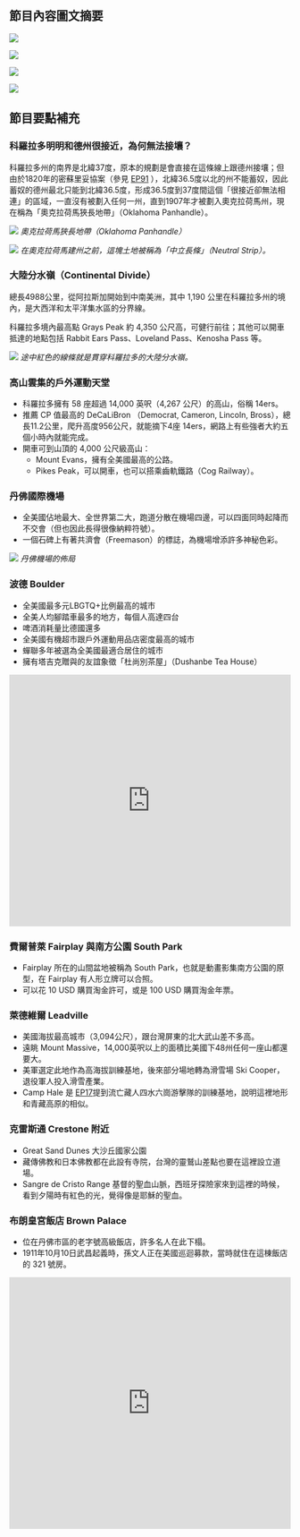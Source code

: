 ---
---
## 節目內容圖文摘要

![](https://imgur.com/BnOgAZW.jpg)

![](https://imgur.com/JlRYxXV.jpg)

![](https://imgur.com/9XIj3qF.jpg)

![](https://imgur.com/QWRPckr.jpg)

## 節目要點補充

### 科羅拉多明明和德州很接近，為何無法接壤？

科羅拉多州的南界是北緯37度，原本的規劃是會直接在這條線上跟德州接壤；但由於1820年的密蘇里妥協案（參見 [EP91](/podcast-ep091) ），北緯36.5度以北的州不能蓄奴，因此蓄奴的德州最北只能到北緯36.5度，形成36.5度到37度間這個「很接近卻無法相連」的區域，一直沒有被劃入任何一州，直到1907年才被劃入奧克拉荷馬州，現在稱為「奧克拉荷馬狹長地帶」（Oklahoma Panhandle）。

![](https://upload.wikimedia.org/wikipedia/commons/thumb/5/5a/Map_of_Oklahoma_highlighting_Panhandle.svg/1024px-Map_of_Oklahoma_highlighting_Panhandle.svg.png)
*奧克拉荷馬狹長地帶（Oklahoma Panhandle）*

![](https://upload.wikimedia.org/wikipedia/commons/thumb/4/45/Okterritory.png/1024px-Okterritory.png)
*在奧克拉荷馬建州之前，這塊土地被稱為「中立長條」（Neutral Strip）。*

### 大陸分水嶺（Continental Divide）

總長4988公里，從阿拉斯加開始到中南美洲，其中 1,190 公里在科羅拉多州的境內，是大西洋和太平洋集水區的分界線。

科羅拉多境內最高點 Grays Peak 約 4,350 公尺高，可健行前往；其他可以開車抵達的地點包括 Rabbit Ears Pass、Loveland Pass、Kenosha Pass 等。

![](https://upload.wikimedia.org/wikipedia/commons/1/15/NorthAmerica-WaterDivides.png)
*途中紅色的線條就是貫穿科羅拉多的大陸分水嶺。*

### 高山雲集的戶外運動天堂

* 科羅拉多擁有 58 座超過 14,000 英呎（4,267 公尺）的高山，俗稱 14ers。
* 推薦 CP 值最高的 DeCaLiBron （Democrat, Cameron, Lincoln, Bross），總長11.2公里，爬升高度956公尺，就能摘下4座 14ers，網路上有些強者大約五個小時內就能完成。
* 開車可到山頂的 4,000 公尺級高山：
  * Mount Evans，擁有全美國最高的公路。
  * Pikes Peak，可以開車，也可以搭乘齒軌鐵路（Cog Railway）。

### 丹佛國際機場

* 全美國佔地最大、全世界第二大，跑道分散在機場四邊，可以四面同時起降而不交會（但也因此長得很像納粹符號）。
* 一個石碑上有著共濟會（Freemason）的標誌，為機場增添許多神秘色彩。

![](https://upload.wikimedia.org/wikipedia/commons/thumb/a/a1/KDEN_AirportDiag%21.png/669px-KDEN_AirportDiag%21.png)
*丹佛機場的佈局*

### 波德 Boulder

* 全美國最多元LBGTQ+比例最高的城市
* 全美人均腳踏車最多的地方，每個人高達四台
* 啤酒消耗量比德國還多
* 全美國有機超市跟戶外運動用品店密度最高的城市
* 蟬聯多年被選為全美國最適合居住的城市
* 擁有塔吉克贈與的友誼象徵「杜尚別茶屋」（Dushanbe Tea House）

<iframe src="https://www.google.com/maps/embed?pb=!1m18!1m12!1m3!1d3055.6862154452815!2d-105.27939258395773!3d40.01545607941378!2m3!1f0!2f0!3f0!3m2!1i1024!2i768!4f13.1!3m3!1m2!1s0x876bec2f4f65e7e3%3A0x561b958abcfcde77!2sThe%20Boulder%20Dushanbe%20Teahouse!5e0!3m2!1sen!2sus!4v1657860979660!5m2!1sen!2sus" width="100%" height="450" style="border:0;" allowfullscreen="" loading="lazy" referrerpolicy="no-referrer-when-downgrade"></iframe>

### 費爾普萊 Fairplay 與南方公園 South Park

* Fairplay 所在的山間盆地被稱為 South Park，也就是動畫影集南方公園的原型，在 Fairplay 有人形立牌可以合照。
* 可以花 10 USD 購買淘金許可，或是 100 USD 購買淘金年票。

### 萊德維爾 Leadville

* 美國海拔最高城市（3,094公尺），跟台灣屏東的北大武山差不多高。
* 遠眺 Mount Massive，14,000英呎以上的面積比美國下48州任何一座山都還要大。
* 美軍選定此地作為高海拔訓練基地，後來部分場地轉為滑雪場 Ski Cooper，退役軍人投入滑雪產業。
* Camp Hale 是 [EP17](/podcast-ep017)提到流亡藏人四水六崗游擊隊的訓練基地，說明這裡地形和青藏高原的相似。

### 克雷斯通 Crestone 附近

* Great Sand Dunes 大沙丘國家公園
* 藏傳佛教和日本佛教都在此設有寺院，台灣的靈鷲山差點也要在這裡設立道場。
* Sangre de Cristo Range 基督的聖血山脈，西班牙探險家來到這裡的時候，看到夕陽時有紅色的光，覺得像是耶穌的聖血。

### 布朗皇宮飯店 Brown Palace

* 位在丹佛市區的老字號高級飯店，許多名人在此下榻。
* 1911年10月10日武昌起義時，孫文人正在美國巡迴募款，當時就住在這棟飯店的 321 號房。

<iframe src="https://www.google.com/maps/embed?pb=!1m18!1m12!1m3!1d3067.8097116430736!2d-104.99006918396337!3d39.74392507944901!2m3!1f0!2f0!3f0!3m2!1i1024!2i768!4f13.1!3m3!1m2!1s0x876c78d66f51d0f5%3A0xf6aa838c1917d50f!2sThe%20Brown%20Palace%20Hotel%20and%20Spa%2C%20Autograph%20Collection!5e0!3m2!1sen!2sus!4v1657861008450!5m2!1sen!2sus" width="100%" height="450" style="border:0;" allowfullscreen="" loading="lazy" referrerpolicy="no-referrer-when-downgrade"></iframe>